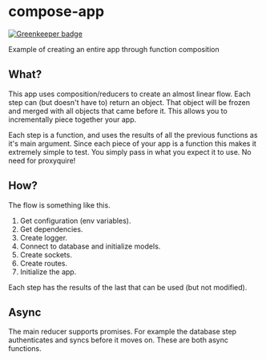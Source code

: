 # compose-app

[![Greenkeeper badge](https://badges.greenkeeper.io/JustinDFuller/compose-graphql.svg)](https://greenkeeper.io/)

Example of creating an entire app through function composition

## What?

This app uses composition/reducers to create an almost linear flow. Each step can (but doesn't have to) return an object. That object will be frozen and merged with all objects that came before it. This allows you to incrementally piece together your app.

Each step is a function, and uses the results of all the previous functions as it's main argument. Since each piece of your app is a function this makes it extremely simple to test. You simply pass in what you expect it to use. No need for proxyquire!

## How?

The flow is something like this.

1. Get configuration (env variables).
2. Get dependencies.
3. Create logger.
4. Connect to database and initialize models.
5. Create sockets.
6. Create routes.
7. Initialize the app.


Each step has the results of the last that can be used (but not modified).

## Async

The main reducer supports promises. For example the database step authenticates and syncs before it moves on. These are both async functions.
